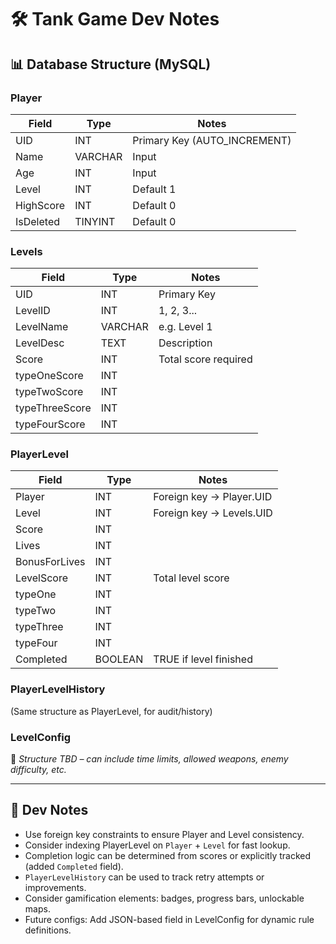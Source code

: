 # 🛠️ Tank Game Dev Notes

## 📊 Database Structure (MySQL)

### Player
| Field       | Type       | Notes                 |
|-------------|------------|-----------------------|
| UID         | INT        | Primary Key (AUTO_INCREMENT) |
| Name        | VARCHAR    | Input                 |
| Age         | INT        | Input                 |
| Level       | INT        | Default 1             |
| HighScore   | INT        | Default 0             |
| IsDeleted   | TINYINT    | Default 0             |

### Levels
| Field         | Type     | Notes                |
|---------------|----------|----------------------|
| UID           | INT      | Primary Key          |
| LevelID       | INT      | 1, 2, 3...           |
| LevelName     | VARCHAR  | e.g. Level 1         |
| LevelDesc     | TEXT     | Description          |
| Score         | INT      | Total score required |
| typeOneScore  | INT      |                      |
| typeTwoScore  | INT      |                      |
| typeThreeScore| INT      |                      |
| typeFourScore | INT      |                      |

### PlayerLevel
| Field         | Type     | Notes                |
|---------------|----------|----------------------|
| Player        | INT      | Foreign key → Player.UID |
| Level         | INT      | Foreign key → Levels.UID |
| Score         | INT      |                      |
| Lives         | INT      |                      |
| BonusForLives | INT      |                      |
| LevelScore    | INT      | Total level score    |
| typeOne       | INT      |                      |
| typeTwo       | INT      |                      |
| typeThree     | INT      |                      |
| typeFour      | INT      |                      |
| Completed     | BOOLEAN  | TRUE if level finished |

### PlayerLevelHistory
(Same structure as PlayerLevel, for audit/history)

### LevelConfig
📝 *Structure TBD – can include time limits, allowed weapons, enemy difficulty, etc.*

---

## 🧠 Dev Notes

- Use foreign key constraints to ensure Player and Level consistency.
- Consider indexing PlayerLevel on `Player` + `Level` for fast lookup.
- Completion logic can be determined from scores or explicitly tracked (added `Completed` field).
- `PlayerLevelHistory` can be used to track retry attempts or improvements.
- Consider gamification elements: badges, progress bars, unlockable maps.
- Future configs: Add JSON-based field in LevelConfig for dynamic rule definitions.

